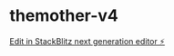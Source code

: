 # themother-v4

[Edit in StackBlitz next generation editor ⚡️](https://stackblitz.com/~/github.com/mawazawa/themother-v4)
